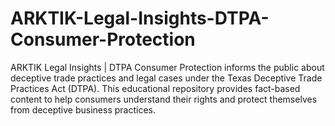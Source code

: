 # ARKTIK-Legal-Insights-DTPA-Consumer-Protection
ARKTIK Legal Insights | DTPA Consumer Protection informs the public about deceptive trade practices and legal cases under the Texas Deceptive Trade Practices Act (DTPA). This educational repository provides fact-based content to help consumers understand their rights and protect themselves from deceptive business practices.
